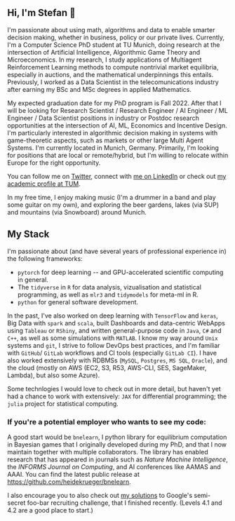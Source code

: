 ## Hi, I'm Stefan 👋

I'm passionate about using math, algorithms and data to enable smarter decision making, whether in business, policy or our private lives.
Currently, I'm a Computer Science PhD student at TU Munich, doing research at the intersection of Artificial Intelligence, Algorithmic Game Theory and Microeconomics.
In my research, I study applications of Multiagent Reinforcement Learning methods to compute nontrivial market equilibria, especially in auctions, and the mathematical underpinnings this entails. Previously, I worked as a Data Scientist in the telecomunications industry after earning my BSc and MSc degrees in applied Mathematics.

My expected graduation date for my PhD program is Fall 2022. After that I will be looking for Research Scientist / Research Engineer / AI Engineer / ML Engineer / Data Scientist positions in industry or Postdoc research opportunities at the intersection of AI, ML, Economics and Incentive Design. I'm particularly interested in algorithmic decision making in systems with game-theoretic aspects, such as markets or other large Multi Agent Systems.
I'm currently located in Munich, Germany. Primarily, I'm looking for positions that are local or remote/hybrid, but I'm willing to relocate within Europe for the right opportunity.

You can follow me on [Twitter](https://twitter.com/hdkrgr), connect with [me on LinkedIn](https://www.linkedin.com/in/heidekrueger/) or check out [my academic profile at TUM](https://www.cs.cit.tum.de/en/dss/members/stefan-heidekrueger/).

In my free time, I enjoy making music (I'm a drummer in a band and play some guitar on my own), and exploring the beer gardens, lakes (via SUP) and mountains (via Snowboard) around Munich.

## My Stack

I'm passionate about (and have several years of professional experience in) the following frameworks:

* `pytorch` for deep learning -- and GPU-accelerated scientific computing in general.
* The `tidyverse` in `R` for data analysis, vizualisation and statistical programming, as well as `mlr3` and `tidymodels` for meta-ml in R. 
* `python` for general software development.

In the past, I've also worked on deep learning with `TensorFlow` and `keras`, Big Data with `spark` and `scala`, built Dashboards and data-centric WebApps using `Tableau` or `RShiny`, and written general-purpose code in `Java`, `C#` and `C++`, as well as some simulations with `MATLAB`. I know my way around `Unix` systems and `git`, I strive to follow DevOps best practices, and I'm familiar with `GitHub`/ `GitLab` workflows and CI tools (especially `GitLab CI`). I have also worked extensively with RDBMSs (`MySQL`, `Postgres`, `MS SQL`, `Oracle`), and the cloud (mostly on AWS (EC2, S3, R53, AWS-CLI, SES, SageMaker, Lambda), but also some Azure).

Some technlogies I would love to check out in more detail, but haven't yet had a chance to work with extensively: `JAX` for differential programming; the `julia` project for statistical computing.


### If you're a potential employer who wants to see my code:

A good start would be `bnelearn`, I python library for equilibrium computation in Bayesian games that I originally developed during my PhD, and that I now maintain together with multiple collaborators. The library has enabled research that has appeared in journals such as _Nature Machine Intelligence_, the _INFORMS Journal on Computing_, and AI conferences like AAMAS and AAAI. You can find the latest public release at https://github.com/heidekrueger/bnelearn.

I also encourage you to also check out [my solutions](https://github.com/heidekrueger/f00b4r-Challenge) to Google's semi-secret foo-bar recruiting challenge, that I finished recently. (Levels 4.1 and 4.2 are a good place to start.)

